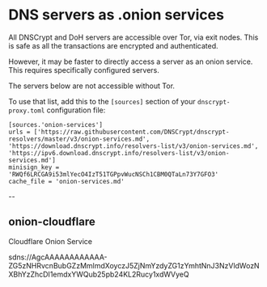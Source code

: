 # DNS servers as .onion services

All DNSCrypt and DoH servers are accessible over Tor, via exit nodes.
This is safe as all the transactions are encrypted and authenticated.

However, it may be faster to directly access a server as an onion
service. This requires specifically configured servers.

The servers below are not accessible without Tor.

To use that list, add this to the `[sources]` section of your
`dnscrypt-proxy.toml` configuration file:

    [sources.'onion-services']
    urls = ['https://raw.githubusercontent.com/DNSCrypt/dnscrypt-resolvers/master/v3/onion-services.md', 'https://download.dnscrypt.info/resolvers-list/v3/onion-services.md', 'https://ipv6.download.dnscrypt.info/resolvers-list/v3/onion-services.md']
    minisign_key = 'RWQf6LRCGA9i53mlYecO4IzT51TGPpvWucNSCh1CBM0QTaLn73Y7GFO3'
    cache_file = 'onion-services.md'

--


## onion-cloudflare

Cloudflare Onion Service

sdns://AgcAAAAAAAAAAAA-ZG5zNHRvcnBubGZzMmlmdXoyczJ5ZjNmYzdyZG1zYmhtNnJ3NzVldWozNXBhYzZhcDI1emdxYWQub25pb24KL2Rucy1xdWVyeQ

